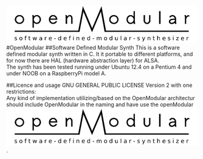 
![](https://raw.githubusercontent.com/DanielSkaborn/OpenModular/master/openModular_logo.svg)
#OpenModular
##Software Defined Modular Synth
This is a software defined modular synth written in C. It it portable to different platforms, and for now there are HAL (hardware abstraction layer) for ALSA. <br />
The synth has been tested running under Ubuntu 12.4 on a Pentium 4 and under NOOB on a RaspberryPi model A.

##Licence and usage
GNU GENERAL PUBLIC LICENSE Version 2
with one restrictions:<br />
Any kind of implementation utilizing/based on the OpenModular architectur should include OpenModular in the naming and have use the openModular ![logo](openModular_logo.svg).<br />
